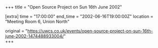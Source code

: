 +++
title = "Open Source Project on Sun 16th June 2002"

[extra]
time = "17:00:00"
end_time = "2002-06-16T19:00:00Z"
location = "Meeting Room 6, Union North"

original = "https://uwcs.co.uk/events/open-source-project-on-sun-16th-june-2002-1474488933004/"    
+++



